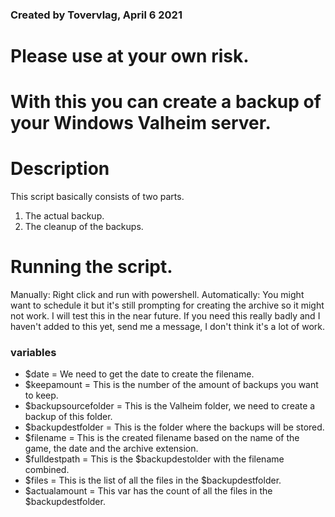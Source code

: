 ### Created by Tovervlag, April 6 2021
# Please use at your own risk.

# With this you can create a backup of your Windows Valheim server.

# Description
This script basically consists of two parts.
1. The actual backup.
2. The cleanup of the backups.

# Running the script.
Manually: Right click and run with powershell.
Automatically: You might want to schedule it but it's still prompting for creating the archive so it might not work. I will test this in the near future.
               If you need this really badly and I haven't added to this yet, send me a message, I don't think it's a lot of work.

### variables
- $date                 = We need to get the date to create the filename.
- $keepamount           = This is the number of the amount of backups you want to keep.
- $backupsourcefolder   = This is the Valheim folder, we need to create a backup of this folder.
- $backupdestfolder     = This is the folder where the backups will be stored.
- $filename             = This is the created filename based on the name of the game, the date and the archive extension.
- $fulldestpath         = This is the $backupdestolder with the filename combined.
- $files                = This is the list of all the files in the $backupdestfolder.
- $actualamount         = This var has the count of all the files in the $backupdestfolder.
